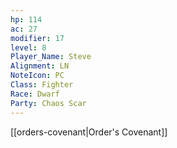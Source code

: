 ```yaml
---
hp: 114
ac: 27
modifier: 17
level: 8
Player_Name: Steve
Alignment: LN
NoteIcon: PC
Class: Fighter
Race: Dwarf
Party: Chaos Scar
---
```


[[orders-covenant|Order's Covenant]]